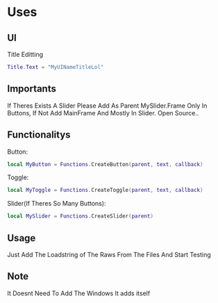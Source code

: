 # Uses
## UI
Title Editting
```lua
Title.Text = "MyUINameTitleLol"
```
## Importants
If Theres Exists A Slider Please Add As Parent MySlider.Frame Only In Buttons, If Not Add MainFrame And Mostly In Slider.
Open Source..
## Functionalitys
Button:
```lua
local MyButton = Functions.CreateButton(parent, text, callback)
```
Toggle:
```lua
local MyToggle = Functions.CreateToggle(parent, text, callback)
```
Slider(If Theres So Many Buttons):
```lua
local MySlider = Functions.CreateSlider(parent)
```
## Usage
Just Add The Loadstring of The Raws From The Files And Start Testing
## Note
It Doesnt Need To Add The Windows It adds itself